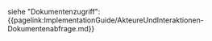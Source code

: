 siehe "Dokumentenzugriff": {{pagelink:ImplementationGuide/AkteureUndInteraktionen-Dokumentenabfrage.md}}
